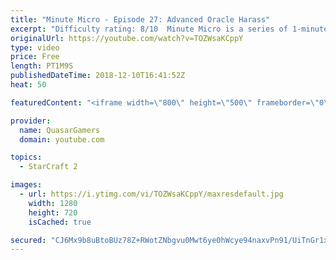 ```yaml
---
title: "Minute Micro - Episode 27: Advanced Oracle Harass"
excerpt: "Difficulty rating: 8/10  Minute Micro is a series of 1-minute videos explaining how to perform common micro techniques. This episode is on advanced oracle harass.  https://www.reddit.com/r/starcraft/comments/a1o9r4/the_curious_case_of_the_oracles_dps/  twitch.tv/Quasarprintf"
originalUrl: https://youtube.com/watch?v=TOZWsaKCppY
type: video
price: Free
length: PT1M9S
publishedDateTime: 2018-12-10T16:41:52Z
heat: 50

featuredContent: "<iframe width=\"800\" height=\"500\" frameborder=\"0\" src=\"https://www.youtube.com/embed/TOZWsaKCppY\" allow=\"accelerometer; autoplay; encrypted-media; gyroscope; picture-in-picture\" allowfullscreen></iframe>"

provider:
  name: QuasarGamers
  domain: youtube.com

topics:
  - StarCraft 2

images:
  - url: https://i.ytimg.com/vi/TOZWsaKCppY/maxresdefault.jpg
    width: 1280
    height: 720
    isCached: true

secured: "CJ6Mx9b8uBtoBUz78Z+RWotZNbgvu0Mwt6ye0hWcye94naxvPn91/UiTnGr1x+zu1+WJDkfLa2ZNEyeVGvrXYBFes2R0YDeqIoitlA7mhshMQWA6Sqxp4f9mvQh0qSCTUk9hI3ubxKpD62e8OW8UcvKWywxpbnj8x88XGCo6N0qYgLj6wP8xF2543915yqR6yAjSWvAknCcNeNk2cCnb+7TGT3kRw0b3BxSB9Cp5hDFLDjPyBGe0vvkCc6o/mQfqNdToiutZW0Gj7sAS7+Q0JKBclM/Oi/9h8DCvANr6HISt4Ox9BhKLqgOE+WyRfWxTObl1JSIYG8nmr++keW2g4ZG/0zj/Rk8FvKjWHLFM5aLTyoBpf6gVVy95ig0B6fHoI1X7yNUH4K0K5T9QjGby/0X76vHMV0MFr9YgFPgeX5w=;cZC8EFOCVD3jho9YSO3U7g=="
---
```


